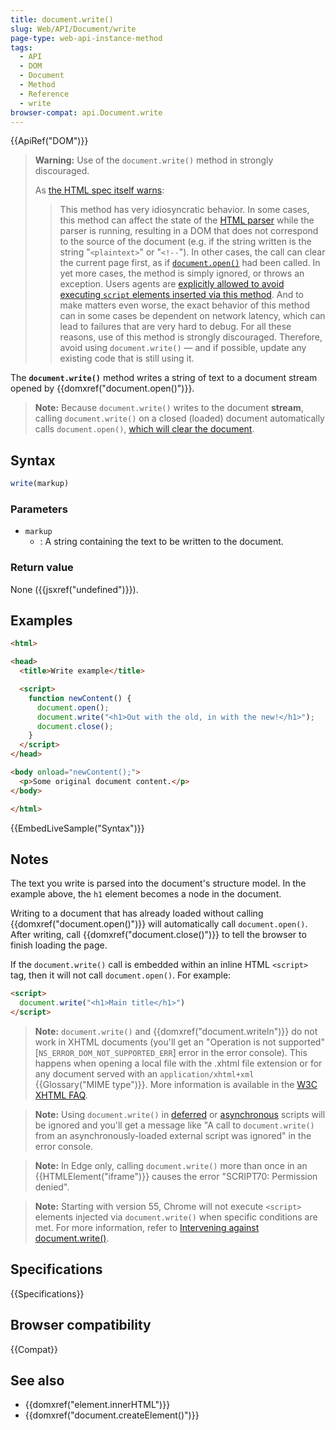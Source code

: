 ```yaml
---
title: document.write()
slug: Web/API/Document/write
page-type: web-api-instance-method
tags:
  - API
  - DOM
  - Document
  - Method
  - Reference
  - write
browser-compat: api.Document.write
---
```

{{ApiRef("DOM")}}

> **Warning:** Use of the `document.write()` method in strongly discouraged.
>
> As [the HTML spec itself warns](https://html.spec.whatwg.org/multipage/dynamic-markup-insertion.html#document.write()):
>> This method has very idiosyncratic behavior. In some cases, this method can affect the state of the [HTML parser](https://html.spec.whatwg.org/multipage/parsing.html#html-parser) while the parser is running, resulting in a DOM that does not correspond to the source of the document (e.g. if the string written is the string "`<plaintext>`" or "`<!--`"). In other cases, the call can clear the current page first, as if [`document.open()`](https://html.spec.whatwg.org/multipage/dynamic-markup-insertion.html#dom-document-open) had been called. In yet more cases, the method is simply ignored, or throws an exception. Users agents are [explicitly allowed to avoid executing `script` elements inserted via this method](https://html.spec.whatwg.org/multipage/parsing.html#document-written-scripts-intervention). And to make matters even worse, the exact behavior of this method can in some cases be dependent on network latency, which can lead to failures that are very hard to debug. For all these reasons, use of this method is strongly discouraged.
> Therefore, avoid using `document.write()` — and if possible, update any existing code that is still using it.

The **`document.write()`** method writes a string of text to a document stream opened by {{domxref("document.open()")}}.

> **Note:** Because `document.write()` writes to the document **stream**, calling `document.write()` on a closed (loaded) document automatically calls `document.open()`, [which will clear the document](/en-US/docs/Web/API/Document/open#notes).

## Syntax

```js
write(markup)
```

### Parameters

- `markup`
  - : A string containing the text to be written to the document.

### Return value

None ({{jsxref("undefined")}}).

## Examples

```html
<html>

<head>
  <title>Write example</title>

  <script>
    function newContent() {
      document.open();
      document.write("<h1>Out with the old, in with the new!</h1>");
      document.close();
    }
  </script>
</head>

<body onload="newContent();">
  <p>Some original document content.</p>
</body>

</html>
```

{{EmbedLiveSample("Syntax")}}

## Notes

The text you write is parsed into the document's structure model. In the example above, the `h1` element becomes a node in the document.

Writing to a document that has already loaded without calling {{domxref("document.open()")}} will automatically call `document.open()`. After writing, call {{domxref("document.close()")}} to tell the browser to finish loading the page.

If the `document.write()` call is embedded within an inline HTML `<script>` tag, then it will not call `document.open()`. For example:

```html
<script>
  document.write("<h1>Main title</h1>")
</script>
```

> **Note:** `document.write()` and {{domxref("document.writeln")}} do not work in XHTML documents (you'll get an "Operation is not supported" \[`NS_ERROR_DOM_NOT_SUPPORTED_ERR`] error in the error console). This happens when opening a local file with the .xhtml file extension or for any document served with an `application/xhtml+xml` {{Glossary("MIME type")}}. More information is available in the [W3C XHTML FAQ](https://www.w3.org/MarkUp/2004/xhtml-faq#docwrite).

> **Note:** Using `document.write()` in [deferred](/en-US/docs/Web/HTML/Element/script#attr-defer) or [asynchronous](/en-US/docs/Web/HTML/Element/script#attr-async) scripts will be ignored and you'll get a message like "A call to `document.write()` from an asynchronously-loaded external script was ignored" in the error console.

> **Note:** In Edge only, calling `document.write()` more than once in an {{HTMLElement("iframe")}} causes the error "SCRIPT70: Permission denied".

> **Note:** Starting with version 55, Chrome will not execute `<script>` elements injected via `document.write()` when specific conditions are met. For more information, refer to [Intervening against document.write()](https://developer.chrome.com/blog/removing-document-write/).

## Specifications

{{Specifications}}

## Browser compatibility

{{Compat}}

## See also

- {{domxref("element.innerHTML")}}
- {{domxref("document.createElement()")}}
